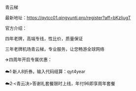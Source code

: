 青云梯

最新地址：https://qytcc01.qingyunti.pro/register?aff=bKzliugT

官方介绍：

四年老牌，高端专线，性比价，质量保证

三年老牌机场青云梯，专业服务，让您畅游全球网络

✈️四周年开启专属优惠：

☁️1·新人8折券。输入代码结算：qyt4year

☁️2·<青云决>答谢礼套餐限时上线，年付96即享周年套餐

